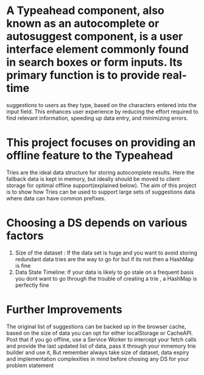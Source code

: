 # A Typeahead component, also known as an autocomplete or autosuggest component, is a user interface element commonly found in search boxes or form inputs. Its primary function is to provide real-time       
  suggestions to users as they type, based on the characters entered into the input field. This enhances user experience by reducing the effort required to find relevant information, speeding up data entry, and 
  minimizing errors.

# This project focuses on providing an offline feature to the Typeahead
  Tries are the ideal data structure for storing autocomplete results.
  Here the fallback data is kept in memory, but ideally should be moved to client storage for optimal offline support(explained below). The aim of this project is to show how Tries can be used to support large 
  sets of suggestions data where data can have common prefixes.

# Choosing a DS depends on various factors
  1. Size of the dataset :  If the data set is huge and you want to avoid storing redundant data tries are the way to go for but if its not then a HashMap is fine
  2. Data State Timeline: If your data is likely to go stale on a frequent basis you dont want to go through the trouble of creating a trie , a HashMap is perfectly fine

# Further Improvements
  The original list of suggestions can be backed up in the browser cache, based on the size of data you can opt for either localStorage or CacheAPI.
  Post that if you go offline, use a Service Worker to intercept your fetch calls
  and provide the last updated list of data, pass it through your inmemory trie builder
  and use it, But remember always take size of dataset, data expiry and implementation complexities in mind before chosing any DS for your problem statement
